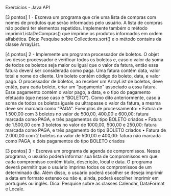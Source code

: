 Exercícios - Java API


[3 pontos] 1 - Escreva um programa que crie uma lista de compras com nomes de produtos que serão informados pelo usuário. A lista de compras não poderá ter elementos repetidos. Implemente também o método imprimirListaDeCompras() que imprime os produtos informados em ordem alfabética. Dica: Pesquise sobre Collections.sort() e o método contains da classe ArrayList.

[4 pontos] 2 - Implemente um programa processador de boletos. O objet     ivo desse processador é verificar todos os boletos e, caso o valor da soma de todos os boletos seja maior ou igual que o valor da fatura, então essa fatura deverá ser considerada como paga.
Uma fatura contém data, valor total e nome do cliente. Um boleto contém código do boleto, data, e valor pago.
O processador de boletos, ao receber um ArrayList de boletos, deve então, para cada boleto, criar um “pagamento" associado a essa fatura. Esse pagamento contém o valor pago, a data, e o tipo do pagamento efetuado (que nesse caso é “BOLETO").
Como dito anteriormente, caso a soma de todos os boletos iguale ou ultrapasse o valor da fatura, a mesma deve ser marcada como “PAGA".
Exemplos de processamento:
• Fatura de 1.500,00 com 3 boletos no valor de 500,00, 400,00 e 600,00: fatura marcada como PAGA, e três pagamentos do tipo BOLETO criados
• Fatura de 1.500,00 com 3 boletos no valor de 1000,00, 500,00 e 250,00: fatura marcada como PAGA, e três pagamento do tipo BOLETO criados
• Fatura de 2.000,00 com 2 boletos no valor de 500,00 e 400,00: fatura não marcada como PAGA, e dois pagamentos do tipo BOLETO criados

[3 pontos] 3 - Escreva um programa de agenda de compromissos. Nesse programa, o usuário poderá informar sua lista de compromissos em que cada compromisso contém título, descrição, local e data. O programa deverá permitir que o usuário imprima todos os compromissos de um determinado dia. Além disso, o usuário poderá escolher se deseja imprimir a data em formato extenso ou não e, ainda, poderá escolher imprimir em português ou inglês. Dica: Pesquise sobre as classes Calendar, DataFormat e Locale.